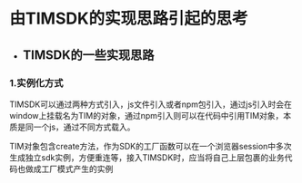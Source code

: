 # 由TIMSDK的实现思路引起的思考

+ ## TIMSDK的一些实现思路

### 1.实例化方式

TIMSDK可以通过两种方式引入，js文件引入或者npm包引入，通过js引入时会在window上挂载名为TIM的对象，通过npm引入则可以在代码中引用TIM对象，本质是同一个js，通过不同方式载入。

TIM对象包含create方法，作为SDK的工厂函数可以在一个浏览器session中多次生成独立sdk实例，方便重连等，接入TIMSDK时，应当将自己上层包裹的业务代码也做成工厂模式产生的实例




